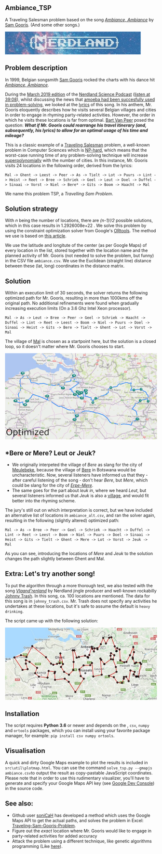 ## Ambiance_TSP
A Traveling Salesman problem based on the song [_Ambiance, Ambiance_](https://www.youtube.com/watch?v=EqdQyoAUQZ0) by [Sam Gooris](https://nl.wikipedia.org/wiki/Sam_Gooris). (And some other songs.)

[![nerdland_logo](https://github.com/Forceflow/Ambiance_TSP/blob/master/readme_img/nerdland_logo.JPG)](http://www.nerdland.be)

## Problem description
In 1999, Belgian songsmith [Sam Gooris](https://nl.wikipedia.org/wiki/Sam_Gooris) rocked the charts with his dance hit [_Ambiance, Ambiance_](https://www.youtube.com/watch?v=EqdQyoAUQZ0).

During the [March 2019 edition](https://soundcloud.com/lieven-scheire/nerdland-maandoverzicht-maart-2019) of the [Nerdland Science Podcast](www.nerdland.be) ([listen at 39:08](https://soundcloud.com/lieven-scheire/nerdland-maandoverzicht-maart-2019#t=39:11)), whilst discussing the news that [amoeba had been succesfully used in problem-solving](https://phys.org/news/2018-12-amoeba-approximate-solutions-np-hard-problem.html), we looked at the [lyrics](https://muzikum.eu/en/123-173-5017/sam-gooris/ambiance-lyrics.html) of this song. In his anthem, Mr. Gooris eloquently describes how he visits several Belgian villages and cities in order to engage in rhyming party-related activities. However, the order in which he visits these locations is far from optimal. [Bart Van Peer](https://twitter.com/zebbedeusje) posed the question: **_What if Mr. Gooris could rearrange his travel itinerary (and, subsequently, his lyrics) to allow for an optimal usage of his time and mileage?_**

This is a classic example of a [Traveling Salesman](https://en.wikipedia.org/wiki/Travelling_salesman_problem) problem, a well-known problem in Computer Sciences which is [NP-hard](https://en.wikipedia.org/wiki/NP-hardness), which means that the worst-case running time of any problem-solving technique will increase [superpolynomially](https://en.wikipedia.org/wiki/Time_complexity#Polynomial_time) with the number of cities. In this instance, Mr. Gooris visits 24 locations in the following order, derived from the lyrics:

```
Mal -> Ghent -> Leest -> Peer -> As -> Tielt -> Lot -> Puurs -> Lint -> Heist -> Reet -> Bree -> Schriek -> Geel -> Leut -> Doel -> Duffel -> Sinaai -> Vorst -> Niel -> Bere* -> Gits -> Boom -> Haacht -> Mal
```

We name this problem TSP, a _Travelling Sam Problem_.

## Solution strategy

With _n_ being the number of locations, there are _(n-1)!/2_ possible solutions, which in this case results in 1.2926008e+22
. We solve this problem by using the constraint optimization solver from Google's [ORtools](https://developers.google.com/optimization/). The method we use is based on [this article](https://developers.google.com/optimization/routing/tsp).

We use the latitude and longitute of the center (as per Google Maps) of every location in the list, stored together with the location name and the planned activity of Mr. Gooris (not needed to solve the problem, but funny) in the CSV file ``ambiance.csv``. We use the Euclidean (straight line) distance between these (lat, long) coordinates in the distance matrix.

## Solution

Within an execution limit of 30 seconds, the solver returns the following optimized path for Mr. Gooris, resulting in more than 1000kms off the original path. No additional refinements were found when gradually increasing execution limits (On a 3.6 Ghz Intel Xeon processor).

```
Mal -> As -> Leut -> Bree -> Peer -> Geel -> Schriek -> Haacht -> Duffel -> Lint -> Reet -> Leest -> Boom -> Niel -> Puurs -> Doel -> Sinaai -> Heist -> Gits -> Bere -> Tielt -> Ghent -> Lot -> Vorst ->  Mal
```

The village of [Mal](https://nl.wikipedia.org/wiki/Mal_(Tongeren)) is chosen as a startpoint here, but the solution is a closed loop, so it doesn't matter where Mr. Gooris chooses to start.

![TSP_difference](https://github.com/Forceflow/Ambiance_TSP/blob/master/readme_img/TSP_diff.gif "Difference between original and optimized itinerary")

## *Bere or Mere? Leut or Jeuk?

* We originally interpeted the village of _Bere_ as slang for the city of [Meulebeke](https://en.wikipedia.org/wiki/Meulebeke), because the village of [Bere](https://en.wikipedia.org/wiki/Bere,_Botswana) in Botswana would be uncharacteristic. Now, several listeners have informed us that they - after careful listening of the song - don't hear _Bere_, but _Mere_, which could be slang for the city of [_Erpe-Mere_](https://en.wikipedia.org/wiki/Erpe-Mere). 
* The same goes for the part about _leuk in_, where we heard _Leut_, but several listeners informed us that _Jeuk_ is also a [village](https://nl.wikipedia.org/wiki/Jeuk_(Gingelom)), and would fit better into the rhyming scheme.

The jury's still out on which interpretation is correct, but we have included an alternative list of locations in ``ambiance_alt.csv``, and ran the solver again, resulting in the following (slightly altered) optimized path:

```
Mal -> As -> Bree -> Peer -> Geel -> Schriek -> Haacht -> Duffel -> Lint -> Reet -> Leest -> Boom -> Niel -> Puurs -> Doel -> Sinaai -> Heist -> Gits -> Tielt -> Ghent -> Mere -> Lot -> Vorst -> Jeuk ->  Mal
```

As you can see, introducing the locations of _Mere_ and _Jeuk_ to the solution changes the path slightly between Ghent and Mal.

## Extra: Let's try another song!
To put the algorithm through a more thorough test, we also tested with the song [_Vlaand'renland_](https://www.youtube.com/watch?v=Qb9bvgouEnA) by Nerdland jingle producer and well-known rockabilly [Johnny Trash](https://www.johnnytrash.be/). In this song, ca. 100 locations are mentioned. The data for this song is in ``johnny_trash.csv``. Mr. Trash does not specify any activities he undertakes at these locations, but it's safe to assume the default is ``heavy drinking``.

The script came up with the following solution:

![trash_route](https://github.com/Forceflow/Ambiance_TSP/blob/master/readme_img/trash_route.jpg "Calculated route for Johnny Trash")

## Installation
The script requires **Python 3.6** or newer and depends on the , ``csv``, ``numpy`` and ``ortools`` packages, which you can install using your favorite package manager, for example: ``pip install csv numpy ortools``.

## Visualisation
A quick and dirty Google Maps example to plot the results is included in ``src\util\plotmap.html``. You can use the command ``solve_tsp.py --gmapjs ambiance.csv``to output the result as copy-pastable JavaScript coordinates. Please note that in order to use this rudimentary visualizer, you'll have to generate and specify your Google Maps API key (see [Google Dev Console](https://console.developers.google.com)) in the source code.

## See also:
 * Github user [soniCaH](https://github.com/soniCaH/Traveling-Sam-Gooris-Problem) has developed a method which uses the Google Maps API to get the actual paths, and solves the problem in Excel: [Traveling-Sam-Gooris-Problem](https://github.com/soniCaH/Traveling-Sam-Gooris-Problem).
 * Figure out the _exact_ location where Mr. Gooris would like to engage in party-related activities for added accuracy
 * Attack the problem using a different technique, like genetic algorithms programming (Like [here](https://towardsdatascience.com/evolution-of-a-salesman-a-complete-genetic-algorithm-tutorial-for-python-6fe5d2b3ca35)).
